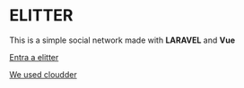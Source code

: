# ELITTER

This is a simple social network made with **LARAVEL** and **Vue**


[Entra a elitter](http://elitter.herokuapp.com)

[We used cloudder](https://github.com/jrm2k6/cloudder)
